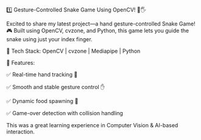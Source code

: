 1️⃣ Gesture-Controlled Snake Game Using OpenCV! 🐍🖐️

Excited to share my latest project—a hand gesture-controlled Snake Game! 🎮 Built using OpenCV, cvzone, and Python, this game lets you guide the snake using just your index finger.

🔹 Tech Stack: OpenCV | cvzone | Mediapipe | Python

🔹 Features:

✅ Real-time hand tracking 🎥

✅ Smooth and stable gesture control ✋

✅ Dynamic food spawning 🍩

✅ Game-over detection with collision handling

This was a great learning experience in Computer Vision & AI-based interaction.
